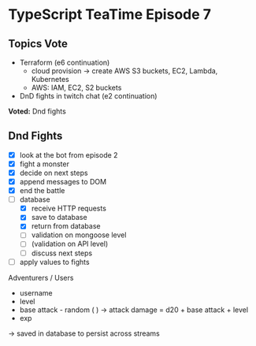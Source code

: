 # TypeScript TeaTime Episode 7

## Topics Vote

- Terraform (e6 continuation)
  - cloud provision -> create AWS S3 buckets, EC2, Lambda, Kubernetes
  - AWS: IAM, EC2, S2 buckets
- DnD fights in twitch chat (e2 continuation)

**Voted:** Dnd fights

## Dnd Fights

- [x] look at the bot from episode 2
- [x] fight a monster
- [x] decide on next steps
- [x] append messages to DOM
- [x] end the battle
- [ ] database
  - [x] receive HTTP requests
  - [x] save to database
  - [x] return from database
  - [ ] validation on mongoose level
  - [ ] (validation on API level)
  - [ ] discuss next steps
- [ ] apply values to fights

Adventurers / Users

- username
- level
- base attack - random ( ) -> attack damage = d20 + base attack + level
- exp

-> saved in database to persist across streams
